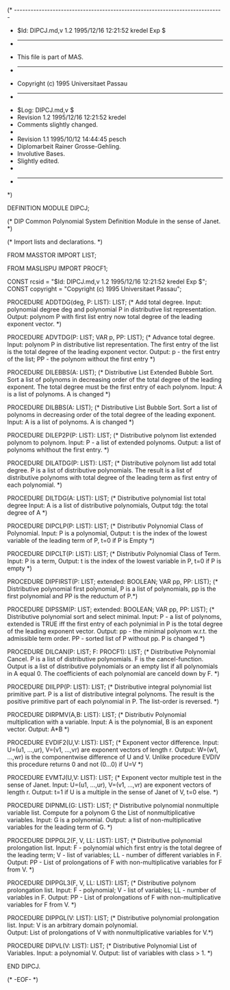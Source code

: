 (* ----------------------------------------------------------------------------
 * $Id: DIPCJ.md,v 1.2 1995/12/16 12:21:52 kredel Exp $
 * ----------------------------------------------------------------------------
 * This file is part of MAS.
 * ----------------------------------------------------------------------------
 * Copyright (c) 1995 Universitaet Passau
 * ----------------------------------------------------------------------------
 * $Log: DIPCJ.md,v $
 * Revision 1.2  1995/12/16 12:21:52  kredel
 * Comments slightly changed.
 *
 * Revision 1.1  1995/10/12  14:44:45  pesch
 * Diplomarbeit Rainer Grosse-Gehling.
 * Involutive Bases.
 * Slightly edited.
 *
 * ----------------------------------------------------------------------------
 *)

DEFINITION MODULE DIPCJ;

(* DIP Common Polynomial System Definition Module in the sense of Janet. *)

(* Import lists and declarations. *)

FROM MASSTOR 	IMPORT 	LIST;

FROM MASLISPU 	IMPORT 	PROCF1;

CONST rcsid = "$Id: DIPCJ.md,v 1.2 1995/12/16 12:21:52 kredel Exp $";
CONST copyright = "Copyright (c) 1995 Universitaet Passau";

PROCEDURE ADDTDG(deg, P: LIST): LIST;
(* Add total degree.
   Input: polynomial degree deg and polynomial P in distributive list
          representation.
   Output: polynom P with first list entry now total degree of the
           leading exponent vector. *)

PROCEDURE ADVTDG(P: LIST; VAR p, PP: LIST);
(* Advance total degree.
   Input: polynom P in distributive list representation. The first entry of the
          list is the total degree of the leading exponent vector.
   Output: p - the first entry of the list; PP - the polynom without the
           first entry *)

PROCEDURE DILEBBS(A: LIST);
(* Distributive List Extended Bubble Sort.
   Sort a list of polynoms in decreasing order of the total degree of the
   leading exponent. The total degree must be the first entry of each polynom. 
   Input: A is a list of polynoms.
   A is changed *)

PROCEDURE DILBBS(A: LIST);
(* Distributive List Bubble Sort.
   Sort a list of polynoms in decreasing order of the total degree of the
   leading exponent.
   Input: A is a list of polynoms.
   A is changed *)

PROCEDURE DILEP2P(P: LIST): LIST;
(* Distributive polynom list extended polynom to polynom.
   Input: P - a list of extended polynoms.
   Output: a list of polynoms whithout the first entry. *)

PROCEDURE DILATDG(P: LIST): LIST;
(* Distributive polynom list add total degree. 
   P is a list of distributive polynomials. 
   The result is a list of distributive polynoms with total
   degree of the leading term as first entry of each polynomial. *)

PROCEDURE DILTDG(A: LIST): LIST;
(* Distributive polynomial list total degree
   Input: A is a list of distributive polynomials, 
   Output tdg: the total degree of A *)

PROCEDURE DIPCLP(P: LIST): LIST;
(* Distributiv Polynomial Class of Polynomial.
   Input: P is a polynomial, 
   Output: t is the index of the lowest variable of the leading
           term of P, t=0 if P is Empty *)

PROCEDURE DIPCLT(P: LIST): LIST;
(* Distributiv Polynomial Class of Term.
   Input: P is a term, 
   Output: t is the index of the lowest variable in P,
           t=0 if P is empty *)

PROCEDURE DIPFIRST(P: LIST; extended: BOOLEAN; VAR pp, PP: LIST);
(* Distributive polynomial first polynomial,
   P is a list of polynomials,
   pp is the first polynomial and PP is the reductum of P.*)

PROCEDURE DIPSSM(P: LIST; extended: BOOLEAN; VAR pp, PP: LIST);
(* Distributive polynomial sort and select minimal.
   Input: P - a list of polynoms,
          extended is TRUE iff the first entry of each polynimial in P is the
          total degree of the leading exponent vector.
   Output: pp - the minimal polynom w.r.t. the admissible term order.
           PP - sorted list of P without pp.
   P is changed *)

PROCEDURE DILCAN(P: LIST; F: PROCF1): LIST;
(* Distributive Polynomial Cancel. 
   P is a list of distributive polynomials. F is the cancel-function.
   Output is a list of distributive polynomials or an empty list if all 
   polynomials in A equal 0. The coefficients of each polynomial are canceld
   down by F. *)

PROCEDURE DIILPP(P: LIST): LIST;
(* Distributive integral polynomial list primitive part. 
   P is a list of distributive integral polynoms. The result is the positive
   primitive part of each polynomial in P. The list-order is reversed. *)

PROCEDURE DIRPMV(A,B: LIST): LIST;
(* Distributiv Polynomial multiplication with a variable.
   Input: A is the polynomial, B is an exponent vector.
   Output:  A*B  *)

PROCEDURE EVDIF2(U,V: LIST): LIST;
(* Exponent vector difference. 
   Input: U=(u1, ...,ur), V=(v1, ...,vr)
          are exponent vectors of length r. 
   Output: W=(w1, ...,wr) is the componentwise difference of U and V.
   Unlike procedure EVDIV this procedure returns 0 and not (0...0) if U=V *)

PROCEDURE EVMTJ(U,V: LIST): LIST;
(* Exponent vector multiple test in the sense of Janet. 
   Input: U=(u1, ...,ur), V=(v1, ...,vr) are exponent vectors of length r.
   Output: t=1 if U is a multiple in the sense of Janet of V, t=0 else. *)

PROCEDURE DIPNML(G: LIST): LIST;
(* Distributive polynomial nonmultiple variable list.
   Compute for a polynom G the List of nonmultiplicative variables.
   Input: G is a polynomial.
   Output: a list of non-multiplicative variables for the leading term of G. *)

PROCEDURE DIPPGL2(F, V, LL: LIST): LIST;
(* Distributive polynomial prolongation list.
   Input: F - polynomial which first entry is the total degree of the leading
              term; V - list of variables; LL - number of different variables 
	      in F.
   Output: PP - List of prolongations of F with non-multiplicative variables 
                for F from V. *) 

PROCEDURE DIPPGL3(F, V, LL: LIST): LIST;
(* Distributive polynom prolongation list.
   Input: F - polynomial; V - list of variables; LL - number of variables in F.
   Output: PP - List of prolongations of F with non-multiplicative variables 
                for F from V. *) 

PROCEDURE DIPPGL(V: LIST): LIST;
(* Distributive polynomial prolongation list. 
   Input: V is an arbitrary domain polynomial.  
   Output: List of prolongations of V with nonmultiplicative variables for V.*)

PROCEDURE DIPVL(V: LIST): LIST;
(* Distributive Polynomial List of Variables.
   Input: a polynomial V.
   Output: list of variables with class > 1. *)


END DIPCJ.

(* -EOF- *)

